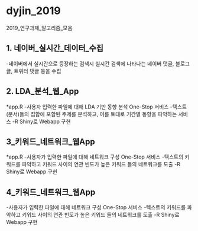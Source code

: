 # dyjin_2019
2019_연구과제_알고리즘_모음

## 1. 네이버_실시간_데이터_수집

-네이버에서 실시간으로 등장하는 검색시 실시간 검색에 나타나는 네이버 댓글, 블로그 글, 트위터 댓글 등을 수집

## 2. LDA_분석_웹_App
*app.R
-사용자 입력한 파일에 대해 LDA 기반 동향 분석 One-Stop 서비스
-텍스트(문서)들의 집합에 포함된 주제를 분석하고, 이를 토대로 기간별 동향을 파악하는 서비스
-R Shiny로 Webapp 구현


## 3_키워드_네트워크_웹App
*app.R
-사용자가 입력한 파일에 대해 네트워크 구성 One-Stop 서비스
-텍스트의 키워드를 파악하고 키워드 사이의 연관 빈도가 높은 키워드 들의 네트워크를 도출
-R Shiny로 Webapp 구현


## 4_키워드_네트워크_웹App


-사용자가 입력한 파일에 대해 네트워크 구성 One-Stop 서비스
-텍스트의 키워드를 파악하고 키워드 사이의 연관 빈도가 높은 키워드 들의 네트워크를 도출
-R Shiny로 Webapp 구현
